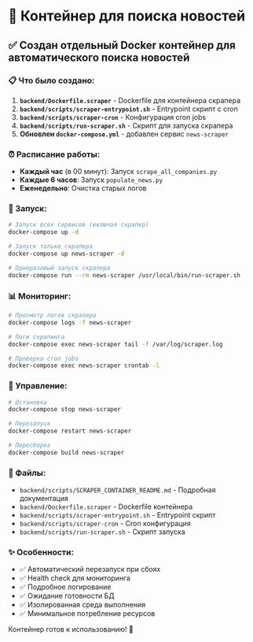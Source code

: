 # 🐳 Контейнер для поиска новостей

## ✅ Создан отдельный Docker контейнер для автоматического поиска новостей

### 📋 Что было создано:

1. **`backend/Dockerfile.scraper`** - Dockerfile для контейнера скрапера
2. **`backend/scripts/scraper-entrypoint.sh`** - Entrypoint скрипт с cron
3. **`backend/scripts/scraper-cron`** - Конфигурация cron jobs
4. **`backend/scripts/run-scraper.sh`** - Скрипт для запуска скрапера
5. **Обновлен `docker-compose.yml`** - добавлен сервис `news-scraper`

### ⏰ Расписание работы:

- **Каждый час** (в 00 минут): Запуск `scrape_all_companies.py`
- **Каждые 6 часов**: Запуск `populate_news.py`
- **Еженедельно**: Очистка старых логов

### 🚀 Запуск:

```bash
# Запуск всех сервисов (включая скрапер)
docker-compose up -d

# Запуск только скрапера
docker-compose up news-scraper -d

# Одноразовый запуск скрапера
docker-compose run --rm news-scraper /usr/local/bin/run-scraper.sh
```

### 📊 Мониторинг:

```bash
# Просмотр логов скрапера
docker-compose logs -f news-scraper

# Логи скрапинга
docker-compose exec news-scraper tail -f /var/log/scraper.log

# Проверка cron jobs
docker-compose exec news-scraper crontab -l
```

### 🔧 Управление:

```bash
# Остановка
docker-compose stop news-scraper

# Перезапуск
docker-compose restart news-scraper

# Пересборка
docker-compose build news-scraper
```

### 📁 Файлы:

- `backend/scripts/SCRAPER_CONTAINER_README.md` - Подробная документация
- `backend/Dockerfile.scraper` - Dockerfile контейнера
- `backend/scripts/scraper-entrypoint.sh` - Entrypoint скрипт
- `backend/scripts/scraper-cron` - Cron конфигурация
- `backend/scripts/run-scraper.sh` - Скрипт запуска

### ✨ Особенности:

- ✅ Автоматический перезапуск при сбоях
- ✅ Health check для мониторинга
- ✅ Подробное логирование
- ✅ Ожидание готовности БД
- ✅ Изолированная среда выполнения
- ✅ Минимальное потребление ресурсов

Контейнер готов к использованию! 🎉

